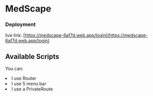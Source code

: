 # MedScape



### Deployment

<!-- Netlify live link: [https://facebook.github.io/create-react-app/docs/deployment](https://facebook.github.io/create-react-app/docs/deployment) -->
 live link: [https://medscape-6af7d.web.app/login](https://medscape-6af7d.web.app/login)

## Available Scripts

You can:
<li>I use Router </li>
<li>I use 5 menu bar</li>
<li>I use a PrivateRoute</li>